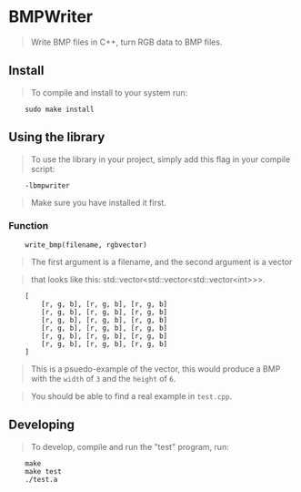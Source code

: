 # BMPWriter
> Write BMP files in C++, turn RGB data to BMP files.


## Install
> To compile and install to your system run:

        sudo make install

## Using the library
> To use the library in your project, simply add this flag in your compile
> script:

        -lbmpwriter

> Make sure you have installed it first.

### Function

        write_bmp(filename, rgbvector)

> The first argument is a filename, and the second argument is a vector

> that looks like this: std::vector\<std::vector\<std::vector\<int\>\>\>.

        [
            [r, g, b], [r, g, b], [r, g, b]
            [r, g, b], [r, g, b], [r, g, b]
            [r, g, b], [r, g, b], [r, g, b]
            [r, g, b], [r, g, b], [r, g, b]
            [r, g, b], [r, g, b], [r, g, b]
            [r, g, b], [r, g, b], [r, g, b]
        ]

> This is a psuedo-example of the vector, this would produce a BMP with the
> `width` of `3` and the `height` of `6`.

> You should be able to find a real example in `test.cpp`.

## Developing
> To develop, compile and run the "test" program, run:

        make
        make test
        ./test.a
